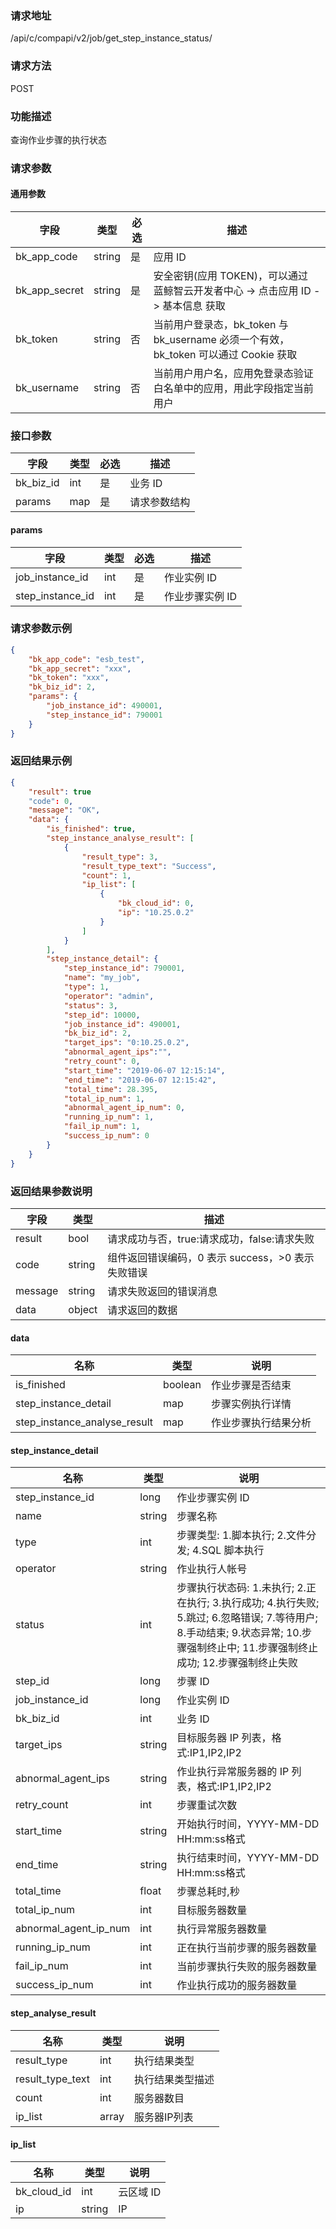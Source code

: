 ### 请求地址

/api/c/compapi/v2/job/get_step_instance_status/

### 请求方法

POST

### 功能描述

查询作业步骤的执行状态

### 请求参数

#### 通用参数

| 字段 | 类型 | 必选 | 描述 |
|-----------|------------|--------|------------|
| bk_app_code | string | 是 | 应用 ID |
| bk_app_secret| string | 是 | 安全密钥(应用 TOKEN)，可以通过 蓝鲸智云开发者中心 -&gt; 点击应用 ID -&gt; 基本信息 获取 |
| bk_token | string | 否 | 当前用户登录态，bk_token 与 bk_username 必须一个有效，bk_token 可以通过 Cookie 获取 |
| bk_username | string | 否 | 当前用户用户名，应用免登录态验证白名单中的应用，用此字段指定当前用户 |

### 接口参数

| 字段 | 类型 | 必选 | 描述 |
|-----------|------------|--------|------------|
| bk_biz_id | int | 是 | 业务 ID |
| params | map | 是 | 请求参数结构 |

#### params

| 字段 | 类型 | 必选 | 描述 |
|-----------|------------|--------|------------|
| job_instance_id | int | 是 | 作业实例 ID |
| step_instance_id | int | 是 | 作业步骤实例 ID |


### 请求参数示例

```json
{
    "bk_app_code": "esb_test",
    "bk_app_secret": "xxx",
    "bk_token": "xxx",
    "bk_biz_id": 2,
    "params": {
        "job_instance_id": 490001,
        "step_instance_id": 790001
    }
}
```

### 返回结果示例

```json
{
    "result": true
    "code": 0,
    "message": "OK",
    "data": {
        "is_finished": true,
        "step_instance_analyse_result": [
            {
                "result_type": 3,
                "result_type_text": "Success",
                "count": 1,
                "ip_list": [
                    {
                        "bk_cloud_id": 0,
                        "ip": "10.25.0.2"
                    }
                ]
            }
        ],
        "step_instance_detail": {
            "step_instance_id": 790001,
            "name": "my_job",
            "type": 1,
            "operator": "admin",
            "status": 3,
            "step_id": 10000,
            "job_instance_id": 490001,
            "bk_biz_id": 2,
            "target_ips": "0:10.25.0.2",
            "abnormal_agent_ips":"",
            "retry_count": 0,
            "start_time": "2019-06-07 12:15:14",
            "end_time": "2019-06-07 12:15:42",
            "total_time": 28.395,
            "total_ip_num": 1,
            "abnormal_agent_ip_num": 0,
            "running_ip_num": 1,
            "fail_ip_num": 1,
            "success_ip_num": 0
        }
    }
}
```

### 返回结果参数说明

| 字段 | 类型 | 描述 |
|-----------|-----------|-----------|
| result | bool | 请求成功与否，true:请求成功，false:请求失败 |
| code | string | 组件返回错误编码，0 表示 success，>0 表示失败错误 |
| message | string | 请求失败返回的错误消息 |
| data | object | 请求返回的数据 |


#### data

| 名称 | 类型 | 说明  |
| ------------ | ---------- | ------------------------------ |
| is_finished | boolean | 作业步骤是否结束 |
| step_instance_detail | map | 步骤实例执行详情 |
| step_instance_analyse_result | map | 作业步骤执行结果分析 |

#### step_instance_detail

| 名称 | 类型 | 说明  |
| ------------ | ---------- | ------------------------------ |
| step_instance_id | long | 作业步骤实例 ID |
| name  | string | 步骤名称|
| type  | int | 步骤类型: 1.脚本执行; 2.文件分发; 4.SQL 脚本执行|
| operator | string | 作业执行人帐号 |
| status | int | 步骤执行状态码: 1.未执行; 2.正在执行; 3.执行成功; 4.执行失败; 5.跳过; 6.忽略错误; 7.等待用户; 8.手动结束; 9.状态异常; 10.步骤强制终止中; 11.步骤强制终止成功; 12.步骤强制终止失败|
| step_id | long | 步骤 ID |
| job_instance_id | long | 作业实例 ID |
| bk_biz_id | int | 业务 ID |
| target_ips | string | 目标服务器 IP 列表，格式:IP1,IP2,IP2 |
| abnormal_agent_ips | string | 作业执行异常服务器的 IP 列表，格式:IP1,IP2,IP2 |
| retry_count | int | 步骤重试次数 |
| start_time | string | 开始执行时间，YYYY-MM-DD HH:mm:ss格式 |
| end_time | string | 执行结束时间，YYYY-MM-DD HH:mm:ss格式 |
| total_time | float | 步骤总耗时,秒|
| total_ip_num | int | 目标服务器数量 |
| abnormal_agent_ip_num |int| 执行异常服务器数量|
| running_ip_num | int | 正在执行当前步骤的服务器数量|
| fail_ip_num | int | 当前步骤执行失败的服务器数量|
| success_ip_num | int | 作业执行成功的服务器数量|

#### step_analyse_result

| 名称 | 类型 | 说明  |
| ------------ | ---------- | ------------------------------ |
|result_type | int | 执行结果类型|
|result_type_text | int | 执行结果类型描述 |
|count | int | 服务器数目|
|ip_list | array | 服务器IP列表|

#### ip_list

| 名称 | 类型 | 说明  |
| ------------ | ---------- | ------------------------------ |
|bk_cloud_id | int | 云区域 ID |
|ip | string | IP |
